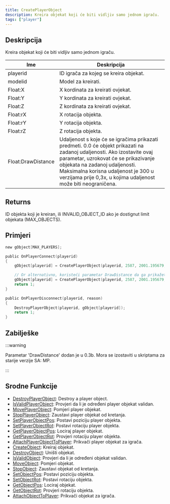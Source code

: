 ```yaml
---
title: CreatePlayerObject
description: Kreira objekat koji će biti vidljiv samo jednom igraču.
tags: ["player"]
---
```


## Deskripcija

Kreira objekat koji će biti vidljiv samo jednom igraču.

| Ime                | Deskripcija                                                                                                                                                                                                                                                                                                |
| ------------------ | ---------------------------------------------------------------------------------------------------------------------------------------------------------------------------------------------------------------------------------------------------------------------------------------------------------- |
| playerid           | ID igrača za kojeg se kreira objekat.                                                                                                                                                                                                                                                                      |
| modelid            | Model za kreirati.                                                                                                                                                                                                                                                                                         |
| Float:X            | X kordinata za kreirati ovjekat.                                                                                                                                                                                                                                                                           |
| Float:Y            | Y kordinata za kreirati ovjekat.                                                                                                                                                                                                                                                                           |
| Float:Z            | Z kordinata za kreirati ovjekat.                                                                                                                                                                                                                                                                           |
| Float:rX           | X rotacija objekta.                                                                                                                                                                                                                                                                                        |
| Float:rY           | Y rotacija objekta.                                                                                                                                                                                                                                                                                        |
| Float:rZ           | Z rotacija objekta.                                                                                                                                                                                                                                                                                        |
| Float:DrawDistance | Udaljenost s koje će se igračima prikazati predmeti. 0.0 će objekt prikazati na zadanoj udaljenosti. Ako izostavite ovaj parametar, uzrokovat će se prikazivanje objekata na zadanoj udaljenosti. Maksimalna korisna udaljenost je 300 u verzijama prije 0,3x, u kojima udaljenost može biti neograničena. |

## Returns

ID objekta koji je kreiran, ili INVALID_OBJECT_ID ako je dostignut limit objekata (MAX_OBJECTS).

## Primjeri

```c
new gObject[MAX_PLAYERS];

public OnPlayerConnect(playerid)
{
    gObject[playerid] = CreatePlayerObject(playerid, 2587, 2001.195679, 1547.113892, 14.283400, 0, 0, 96);

    // Or alternativno, koristeći parametar DrawDistance da ga prikažete što dalje:
    gObject[playerid] = CreatePlayerObject(playerid, 2587, 2001.195679, 1547.113892, 14.283400, 0, 0, 96, 300.0);
    return 1;
}

public OnPlayerDisconnect(playerid, reason)
{
    DestroyPlayerObject(playerid, gObject[playerid]);
    return 1;
}
```

## Zabilješke

:::warning

Parametar 'DrawDistance' dodan je u 0.3b. Mora se izostaviti u skriptama za starije verzije SA: MP.

:::

## Srodne Funkcije

- [DestroyPlayerObject](DestroyPlayerObject): Destroy a player object.
- [IsValidPlayerObject](IsValidPlayerObject): Provjeri da li je određeni player objekat validan.
- [MovePlayerObject](MovePlayerObject): Pomjeri player objekat.
- [StopPlayerObject](StopPlayerObject): Zaustavi player objekat od kretanja.
- [SetPlayerObjectPos](SetPlayerObjectPos): Postavi poziciju player objekta.
- [SetPlayerObjectRot](SetPlayerObjectRot): Postavi rotaciju player objekta.
- [GetPlayerObjectPos](GetPlayerObjectPos): Lociraj player objekat.
- [GetPlayerObjectRot](GetPlayerObjectRot): Provjeri rotaciju player objekta.
- [AttachPlayerObjectToPlayer](AttachPlayerObjectToPlayer): Prikvači player objekat za igrača.
- [CreateObject](CreateObject): Kreiraj objekat.
- [DestroyObject](DestroyObject): Uništi objekat.
- [IsValidObject](IsValidObject): Provjeri da li je određeni objekat validan.
- [MoveObject](MoveObject): Pomjeri objekat.
- [StopObject](StopObject): Zaustavi objekat od kretanja.
- [SetObjectPos](SetObjectPos): Postavi poziciju objekta.
- [SetObjectRot](SetObjectRot): Postavi rotaciju objekta.
- [GetObjectPos](GetObjectPos): Lociraj objekat.
- [GetObjectRot](GetObjectRot): Provjeri rotaciju objekta.
- [AttachObjectToPlayer](AttachObjectToPlayer): Prikvači objekat za igrača.
